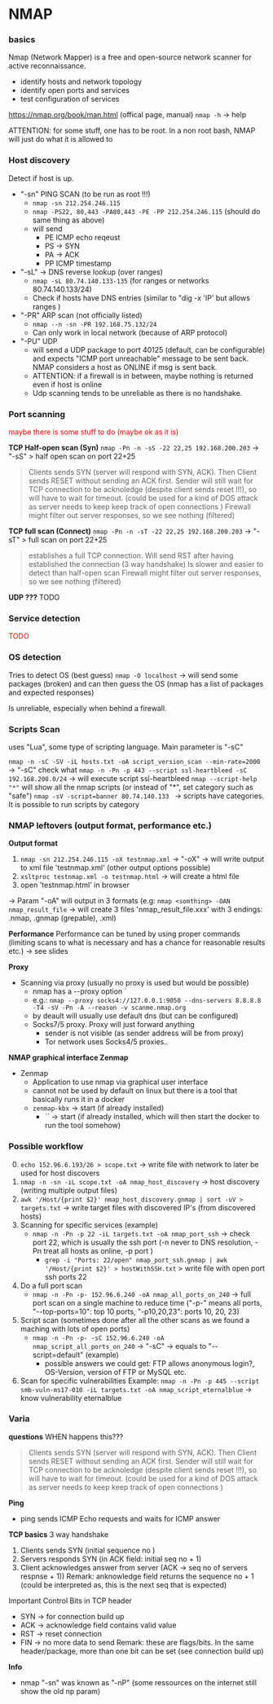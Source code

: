 # NMAP
### basics

Nmap (Network Mapper) is a free and open-source network scanner for active reconnaissance. 
- identify hosts and network topology
- identify open ports and services
- test configuration of services 

https://nmap.org/book/man.html  (offical page, manual)
`nmap -h` -> help

ATTENTION: for some stuff, one has to be root. In a non root bash, NMAP will just do what it is allowed to


### Host discovery
Detect if host is up. 
- "-sn" PING SCAN  (to be run as root !!!)
    - `nmap -sn 212.254.246.115` 
    - `nmap -PS22, 80,443 -PA80,443 -PE -PP 212.254.246.115`  (should do same thing as above)
    - will send
        - PE ICMP echo reqeust
        - PS -> SYN
        - PA -> ACK
        - PP ICMP timestamp
- "-sL"  -> DNS reverse lookup (over ranges)
    - `nmap -sL 80.74.140.133-135`  (for ranges or networks 80.74.140.133/24)
    - Check if hosts have DNS entries (similar to "dig -x 'IP' but allows ranges )
- "-PR"  ARP scan  (not officially listed)
    - `nmap --n -sn -PR 192.168.75.132/24`  
    - Can only work in local network (because of ARP protocol)
- "-PU" UDP
    - will send a UDP package to port 40125 (default, can be configurable) and expects "ICMP port unreachable" message to be sent back. NMAP considers a host as ONLINE if msg is sent back. 
    - ATTENTION: if a firewall is in between, maybe nothing is returned even if host is online
    - Udp scanning tends to be unreliable as there is no handshake. 

### Port scanning
<span style="color:red">maybe there is some stuff to do (maybe ok as it is)</span>


**TCP Half-open scan (Syn)**
`nmap -Pn -n -sS -22 22,25 192.168.200.203` -> "-sS" > half open scan on port 22+25 
> Clients sends SYN  (server will respond with SYN, ACK). Then Client sends RESET without sending an ACK first. Sender will still wait for TCP connection to be acknoledge (despite client sends reset !!!), so will have to wait for timeout. (could be used for a kind of DOS attack as server needs to keep keep track of open connections )
Firewall might filter out server responses, so we see nothing (filtered)

**TCP full scan (Connect)**
`nmap -Pn -n -sT -22 22,25 192.168.200.203` -> "-sT" > full scan on port 22+25 
> establishes a full TCP connection. Will send RST after having established the connection (3 way handshake)
Is slower and easier to detect than half-open scan
Firewall might filter out server responses, so we see nothing (filtered)

**UDP ???**
TODO

### Service detection
<span style="color:red">TODO</span>



### OS detection
Tries to detect OS (best guess)
`nmap -O localhost` -> will send some packages (broken) and can then guess the OS (nmap has a list of packages and expected responses)

Is unreliable, especially when behind a firewall.

### Scripts Scan
uses "Lua", some type of scripting language. Main parameter is "-sC"

`nmap -n -sC -SV -iL hosts.txt -oA script_version_scan --min-rate=2000`  -> "-sC" check what
`nmap -n -Pn -p 443 --script ssl-heartbleed -sC 192.168.200.0/24`  -> will execute script ssl-heartbleed
`nmap --script-help "*"` will show all the nmap scripts  (or instead of "*", set category such as "safe")
`nmap -sV -script=banner 80.74.140.133 ` -> scripts have categories. It is possible to run scripts by category


### NMAP leftovers (output format, performance etc.)

**Output format**
1. `nmap -sn 212.254.246.115 -oX testnmap.xml`  -> "-oX" -> will write output to xml file 'testnmap.xml'  (other output options possible)
2. `xsltproc testnmap.xml -o testnmap.html` -> will create a html file 
3.  open 'testnmap.html' in  browser

-> Param "-oA" will output in 3 formats  (e.g: `nmap <somthing> -OAN nmap_result_file`  -> will create 3 files 'nmap_result_file.xxx' with 3 endings: .nmap, .gnmap (grepable), .xml)


**Performance**
Performance can be tuned by using proper commands (limiting scans to what is necessary and has a chance for reasonable results etc.) 
-> see slides

**Proxy**
- Scanning via proxy (usually no proxy is used but would be possible)
  - nmap has a --proxy option `
  - e.g.: `nmap --proxy socks4://127.0.0.1:9050 --dns-servers 8.8.8.8 -T4 -sV -Pn -A --reason -v scanme.nmap.org`
  - by deault will usually use default dns (but can be configured)
  - Socks7/5 proxy. Proxy will just forward anything
    - sender is not visible (as sender address will be from proxy)
    - Tor network uses Socks4/5 proxies..

**NMAP graphical interface Zenmap**
- Zenmap
  - Application to use nmap via graphical user interface
  - cannot not be used by default on linux but there is a tool that basically runs it in a docker
  - `zenmap-kbx` -> start (if already installed) 
    - `` -> start (if already installed, which will then start the docker to run the tool somehow) 

### Possible workflow
0. `echo 152.96.6.193/26 > scope.txt` -> write file with network to later be used for host discovers
1. `nmap -n -sn -iL scope.txt -oA nmap_host_discovery` -> host discovery (writing multiple output files)
2. `awk '/Host/{print $2}' nmap_host_discovery.gnmap | sort -uV > targets.txt` -> write target files with discovered IP's (from discovered hosts)
3.  Scanning for specific services (example)
    - `nmap -n -Pn -p 22 -iL targets.txt -oA nmap_port_ssh`  -> check port 22, which is usually the ssh port (-n never to DNS resolution, -Pn treat all hosts as online, -p port )
        -  `grep -i "Ports: 22/open" nmap_port_ssh.gnmap | awk '/Host/{print $2}' > hostWithSSH.txt` > write file with open port ssh ports 22
4. Do a full port scan
    - `nmap -n -Pn -p- 152.96.6.240 -oA nmap_all_ports_on_240` -> full port scan on a single machine to reduce time  ("-p-" means all ports, "--top-ports=10": top 10 ports, "-p10,20,23": ports 10, 20, 23)
5. Script scan (sometimes done after all the other scans as we found a maching with lots of open ports)
    - `nmap -n -Pn -p- -sC 152.96.6.240 -oA nmap_script_all_ports_on_240`  -> "-sC" -> equals to "--script=default"  (example)
        - possible answers we could get: FTP allows anonymous login?, OS-Version, version of FTP or MySQL etc.
6. Scan for specific vulnerabilities 
    Example: `nmap -n -Pn -p 445 --script smb-vuln-ms17-010 -iL targets.txt -oA nmap_script_eternalblue` -> know vulnerability eternalblue


### Varia

**questions**
WHEN happens this???
> Clients sends SYN  (server will respond with SYN, ACK). Then Client sends RESET without sending an ACK first. Sender will still wait for TCP connection to be acknoledge (despite client sends reset !!!), so will have to wait for timeout. (could be used for a kind of DOS attack as server needs to keep keep track of open connections )


**Ping**
- ping sends ICMP Echo requests and waits for ICMP answer

**TCP basics**
3 way handshake
1. Clients sends SYN (initial sequence no )
2. Servers responds SYN (in ACK field: initial seq no + 1)
3. Client acknowledges answer from server (ACK -> seq no of servers respnse + 1))
Remark: anknowledge field returns the sequence no + 1 (could be interpreted as, this is the next seq that is expected)

Important Control Bits in TCP header 
- SYN  -> for connection build up
- ACK  ->  acknowledge field contains valid value
- RST  -> reset connection
- FIN  -> no more data to send
Remark: these are flags/bits. In the same header/package, more than one bit can be set (see connection build up)


**Info**
- nmap "-sn" was known as "-nP" (some ressources on the internet still show the old np param)